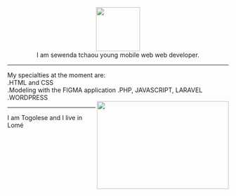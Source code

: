  <div id="header" align="center">
  <img src="sewenda.jpg" width="100"/>
</div>

 <div id="header" align="center">
  I am sewenda tchaou young mobile web web developer.
  </div>
<hr>
<div  display: flex>
       <div id="badges">
         My specialties at the moment are:<br>
         .HTML and CSS <br>
         .Modeling with the FIGMA application
         .PHP, JAVASCRIPT, LARAVEL
         .WORDPRESS
        </div>
       <div align="center">
         <img src="https://media.giphy.com/media/dWesBcTLavkZuG35MI/giphy.gif" align="right" width="300" height="200"/>
       </div>
   </div>
   <hr>
        I am Togolese and I live in Lomé
        
    

 
